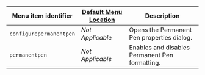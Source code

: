 | Menu item identifier    | [Default Menu Location]({{site.baseurl}}/configure/editor-appearance/#examplethetinymcedefaultmenuitems) | Description                                    |
|-------------------------|----------------------------------------------------------------------------------------------------------|------------------------------------------------|
| `configurepermanentpen` | _Not Applicable_                                                                                         | Opens the Permanent Pen properties dialog.     |
| `permanentpen`          | _Not Applicable_                                                                                         | Enables and disables Permanent Pen formatting. |